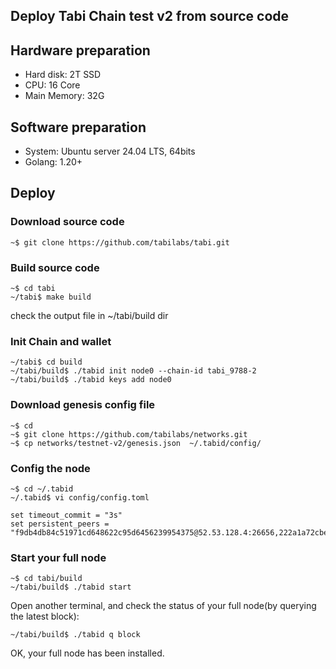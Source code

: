 ## Deploy Tabi Chain test v2 from source code

## Hardware preparation
- Hard disk: 2T SSD
- CPU: 16 Core
- Main Memory: 32G

## Software preparation
- System: Ubuntu server 24.04 LTS, 64bits
- Golang: 1.20+

## Deploy
### Download source code
```shell
~$ git clone https://github.com/tabilabs/tabi.git
```

### Build source code
```shell
~$ cd tabi
~/tabi$ make build
```

check the output file in ~/tabi/build dir


### Init Chain and wallet
```shell
~/tabi$ cd build
~/tabi/build$ ./tabid init node0 --chain-id tabi_9788-2
~/tabi/build$ ./tabid keys add node0
```

### Download genesis config file
```shell
~$ cd 
~$ git clone https://github.com/tabilabs/networks.git
~$ cp networks/testnet-v2/genesis.json  ~/.tabid/config/
```

### Config the node
```shell
~$ cd ~/.tabid
~/.tabid$ vi config/config.toml

set timeout_commit = "3s"
set persistent_peers = "f9db4db84c51971cd648622c95d6456239954375@52.53.128.4:26656,222a1a72cbeab675379c017ced64f2e27f156725@54.241.128.139:26656,13e5b935798f612f9d64dde263376dedc81bb64a@54.176.175.50:26656,b39f1c0bb689516020653b4937fcc42d6e4d39b6@54.177.180.136:26656"
```



### Start your full node
```shell
~$ cd tabi/build
~/tabi/build$ ./tabid start
```

Open another terminal, and check the status of your full node(by querying the latest block):
```shell
~/tabi/build$ ./tabid q block
```

OK, your full node has been installed.

